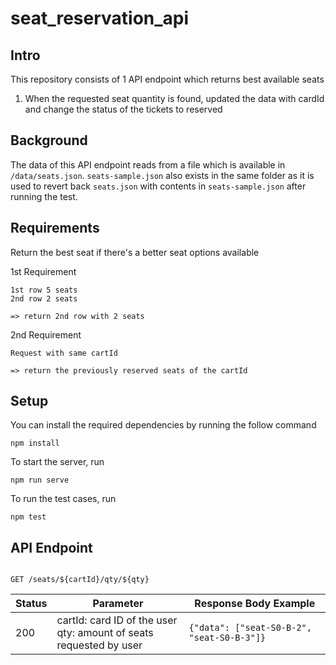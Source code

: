 
#  seat_reservation_api

##  Intro

This repository consists of 1 API endpoint which returns best available seats
1. When the requested seat quantity is found, updated the data with cardId and change the status of the tickets to reserved

## Background
The data of this API endpoint reads from a file which is available in `/data/seats.json`. `seats-sample.json` also exists in the same folder as it is used to revert back `seats.json` with contents in `seats-sample.json` after running the test.

## Requirements
Return the best seat if there's a better seat options available

1st Requirement
```
1st row 5 seats
2nd row 2 seats

=> return 2nd row with 2 seats
```

2nd Requirement
```
Request with same cartId

=> return the previously reserved seats of the cartId
```


##  Setup

You can install the required dependencies by running the follow command

```
npm install

```

To start the server, run

```
npm run serve

```

To run the test cases, run

```
npm test

```



##  API Endpoint

```http

GET /seats/${cartId}/qty/${qty}

```


|Status| Parameter | Response Body Example |
|--|--|--|
| 200 | cartId: card ID of the user <br/> qty: amount of seats requested by user|<code>{"data": ["seat-S0-B-2", "seat-S0-B-3"]}</code> |

